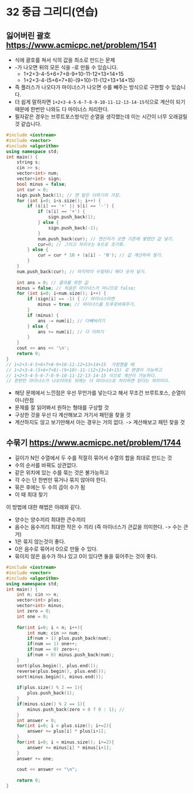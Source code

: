 # 32 중급 그리디(연습)
## 잃어버린 괄호 https://www.acmicpc.net/problem/1541  
* 식에 괄호를 쳐서 식의 값을 최소로 만드는 문제    
* -가 나오면 뒤의 모든 식을 -로 만들 수 있습니다.      
  * 1+2+3-4-5+6+7+8-9+10-11-12+13+14+15     
  * 1+2+3-4-(5+6+7+8)-(9+10)-11-(12+13+14+15)     
* 즉 플러스가 나오다가 마이너스가 나오면 수를 빼주는 방식으로 구현할 수 있습니다.      
* 더 쉽게 말하자면 `1+2+3-4-5-6-7-8-9-10-11-12-13-14-15`식으로 계산이 되기 때문에 한번만 나와도 다 마이너스 처리한다.      
* 필자같은 경우는 브루트포스방식인 순열을 생각했는데 이는 시간이 너무 오래걸릴 것 같습니다.      

```c++
#include <iostream>
#include <vector>
#include <algorithm>
using namespace std;
int main() {
    string s;
    cin >> s;
    vector<int> num;
    vector<int> sign;
    bool minus = false;
    int cur = 0;
    sign.push_back(1); // 맨 앞은 더하기라 가정.
    for (int i=0; i<s.size(); i++) {
        if (s[i] == '+' || s[i] == '-') {
            if (s[i] == '+') {
                sign.push_back(1);
            } else {
                sign.push_back(-1);
            }
            num.push_back(cur); // 연산자가 오면 기존에 쌓였던 값 넣기.
            cur=0; // 그리고 자리수는 0으로 초기화.
        } else {
            cur = cur * 10 + (s[i] - '0'); // 값 계산하여 쌓기.
        }
    }
    num.push_back(cur); // 마지막이 수일테니 해다 숫자 넣기.
     
    int ans = 0; // 결과를 위한 값
    minus = false; // 처음은 마이넉스가 아니므로 false;
    for (int i=0; i<num.size(); i++) {
        if (sign[i] == -1) { // 마이너스라면
            minus = true; // 마이너스를 트루로바꿔주기.
        }
        if (minus) {
            ans -= num[i]; // 다빼버리기
        } else {
            ans += num[i]; // 다 더하기
        }
    }
    cout << ans << '\n';
    return 0;
}
// 1+2+3-4-5+6+7+8-9+10-11-12+13+14+15  가정했을 때  
// 1+2+3-4-(5+6+7+8)-(9+10)-11-(12+13+14+15) 로 변경이 가능하고 
// 1+2+3-4-5-6-7-8-9-10-11-12-13-14-15 식으로 계산이 가능하다.    
// 한번만 마이너스가 나오더라도 뒤에는 다 마이너스로 처리하면 된다는 의미이다.  
```
* 해당 문제에서 느낀점은 우선 무언가를 넣는다고 해서 무조건 브루트포스, 순열이 아니란점   
* 문제를 잘 읽어봐서 원하는 형태를 구상할 것   
* 구상한 것을 우선 다 계산해보고 거기서 패턴을 찾을 것   
* 계산하지도 않고 보기만해서 아는 경우는 거의 없다. -> 계산해보고 패턴 찾을 것     
   
## 수묶기 https://www.acmicpc.net/problem/1744  
* 길이가 N인 수열에서 두 수를 적절히 묶어서 수열의 합을 최대로 만드는 것  
* 수의 순서를 바꿔도 상관없다.      
* 같은 위치에 있는 수를 묶는 것은 불가능하고     
* 각 수는 단 한번만 묶거나 묶지 않아야 한다.   
* 묶은 후에는 두 수의 곱이 수가 됨 
* 이 때 최대 찾기      
   
이 방법에 대한 해법은 아래와 같다.          
* 양수는 양수끼리 최대한 큰수끼리     
* 음수는 음수끼리 최대한 작은 수 끼리 (즉 마이너스가 큰값을 의미한다. -> 수는 큰거)
* 1은 묶지 않는것이 좋다.   
* 0은 음수로 묶어서 0으로 만들 수 있다.   
* 묶이지 않은 음수가 하나 있고 0이 있다면 둘을 묶어주는 것이 좋다.   

```c++
#include <iostream>
#include <vector>
#include <algorithm>
using namespace std;
int main() {
    int n; cin >> n;
    vector<int> plus;
    vector<int> minus;
    int zero = 0;
    int one = 0;
    
    for(int i=0; i < n; i++){
        int num; cin >> num;
        if(num > 1) plus.push_back(num);
        if(num == 1) one++;
        if(num == 0) zero++;
        if(num < 0) minus.push_back(num);
    }
    sort(plus.begin(), plus.end());
    reverse(plus.begin(), plus.end());
    sort(minus.begin(), minus.end());
    
    if(plus.size() % 2 == 1){
        plus.push_back(1);
    }
    if(minus.size() % 2 == 1){
        minus.push_back(zero > 0 ? 0 : 1); //
    }
    int answer = 0;
    for(int i=0; i < plus.size(); i+=2){
        answer += plus[i] * plus[i+1];
    }
    for(int i=0; i < minus.size(); i+=2){
        answer += minus[i] * minus[i+1];
    }
    answer += one;
    
    cout << answer << "\n";
    
    return 0;
}

```

